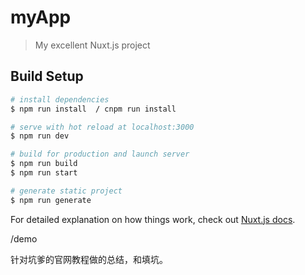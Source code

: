 # myApp

> My excellent Nuxt.js project

## Build Setup

``` bash
# install dependencies
$ npm run install  / cnpm run install

# serve with hot reload at localhost:3000
$ npm run dev

# build for production and launch server
$ npm run build
$ npm run start

# generate static project
$ npm run generate
```

For detailed explanation on how things work, check out [Nuxt.js docs](https://nuxtjs.org).



/demo



针对坑爹的官网教程做的总结，和填坑。
